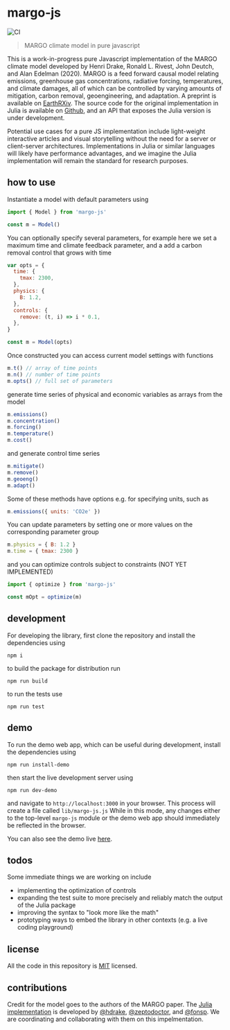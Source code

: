 # margo-js

![CI](https://github.com/carbonplan/margo-js/workflows/CI/badge.svg)

> MARGO climate model in pure javascript

This is a work-in-progress pure Javascript implementation of the MARGO climate model developed by Henri Drake, Ronald L. Rivest, John Deutch, and Alan Edelman (2020). MARGO is a feed forward causal model relating emissions, greenhouse gas concentrations, radiative forcing, temperatures, and climate damages, all of which can be controlled by varying amounts of mitigation, carbon removal, geoengineering, and adaptation. A preprint is available on [EarthRXiv](https://eartharxiv.org/5bgyc). The source code for the original implementation in Julia is available on [Github](https://github.com/hdrake/ClimateMARGO.jl), and an API that exposes the Julia version is under development.

Potential use cases for a pure JS implementation include light-weight interactive articles and visual storytelling without the need for a server or client-server architectures. Implementations in Julia or similar languages will likely have performance advantages, and we imagine the Julia implementation will remain the standard for research purposes.

## how to use

Instantiate a model with default parameters using

```js
import { Model } from 'margo-js'

const m = Model()
```

You can optionally specify several parameters, for example here we set a maximum time and climate feedback parameter, and a add a carbon removal control that grows with time

```js
var opts = {
  time: {
    tmax: 2300,
  },
  physics: {
    B: 1.2,
  },
  controls: {
    remove: (t, i) => i * 0.1,
  },
}

const m = Model(opts)
```

Once constructed you can access current model settings with functions

```js
m.t() // array of time points
m.n() // number of time points
m.opts() // full set of parameters
```

generate time series of physical and economic variables as arrays from the model

```js
m.emissions()
m.concentration()
m.forcing()
m.temperature()
m.cost()
```

and generate control time series

```js
m.mitigate()
m.remove()
m.geoeng()
m.adapt()
```

Some of these methods have options e.g. for specifying units, such as

```js
m.emissions({ units: 'CO2e' })
```

You can update parameters by setting one or more values on the corresponding parameter group

```js
m.physics = { B: 1.2 }
m.time = { tmax: 2300 }
```

and you can optimize controls subject to constraints (NOT YET IMPLEMENTED)

```js
import { optimize } from 'margo-js'

const mOpt = optimize(m)
```

## development

For developing the library, first clone the repository and install the dependencies using

```
npm i
```

to build the package for distribution run

```
npm run build
```

to run the tests use

```
npm run test
```

## demo

To run the demo web app, which can be useful during development, install the dependencies using

```
npm run install-demo
```

then start the live development server using

```
npm run dev-demo
```

and navigate to `http://localhost:3000` in your browser. This process will create a file called `lib/margo-js.js` While in this mode, any changes either to the top-level `margo-js` module or the demo web app should immediately be reflected in the browser.

You can also see the demo live [here](https://margo-js.demo.carbonplan.org).

## todos

Some immediate things we are working on include

- implementing the optimization of controls
- expanding the test suite to more precisely and reliably match the output of the Julia package
- improving the syntax to "look more like the math"
- prototyping ways to embed the library in other contexts (e.g. a live coding playground)

## license

All the code in this repository is [MIT](https://choosealicense.com/licenses/mit/) licensed.

## contributions

Credit for the model goes to the authors of the MARGO paper. The [Julia implementation](https://github.com/hdrake/ClimateMARGO.jl) is developed by [@hdrake](https://github.com/hdrake), [@zeptodoctor](https://github.com/zeptodoctor), and [@fonsp](https://github.com/fonsp). We are coordinating and collaborating with them on this impelmentation.
